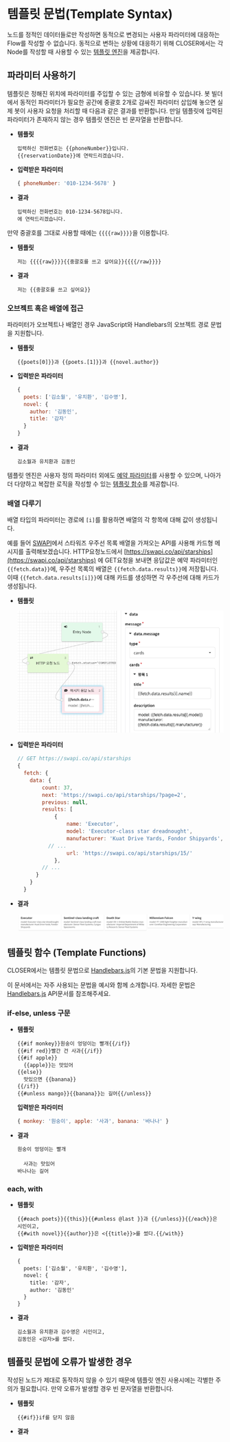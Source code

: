 # 템플릿 문법\(Template Syntax\)

노드를 정적인 데이터들로만 작성하면 동적으로 변경되는 사용자 파라미터에 대응하는 Flow를 작성할 수 없습니다. 동적으로 변하는 상황에 대응하기 위해 CLOSER에서는 각 Node를 작성할 때 사용할 수 있는 [템플릿 엔진](https://en.wikipedia.org/wiki/Template_processor)을 제공합니다.

## 파라미터 사용하기 <a id="use-parameter"></a>

템플릿은 정해진 위치에 파라미터를 주입할 수 있는 금형에 비유할 수 있습니다. 봇 빌더에서 동적인 파라미터가 필요한 공간에 중괄호 2개로 감싸진 파라미터 삽입해 놓으면 실제 봇이 사용자 요청을 처리할 때 다음과 같은 결과를 반환합니다. 만일 템플릿에 입력된 파라미터가 존재하지 않는 경우 템플릿 엔진은 빈 문자열을 반환합니다.

* **템플릿**

  ```text
  입력하신 전화번호는 {{phoneNumber}}입니다.
  {{reservationDate}}에 연락드리겠습니다.
  ```

* **입력받은 파라미터**

  ```javascript
  { phoneNumber: '010-1234-5678' }
  ```

* **결과**

  ```text
  입력하신 전화번호는 010-1234-5678입니다.
  에 연락드리겠습니다.
  ```

만약 중괄호를 그대로 사용할 때에는 `{{{{raw}}}}`을 이용합니다.

* **템플릿**

  ```text
  저는 {{{{raw}}}}{{중괄호를 쓰고 싶어요}}{{{{/raw}}}}
  ```

* **결과**

  ```text
  저는 {{중괄호를 쓰고 싶어요}}
  ```

### 오브젝트 혹은 배열에 접근 <a id="access-object-and-array"></a>

파라미터가 오브젝트나 배열인 경우 JavaScript와 Handlebars의 오브젝트 경로 문법을 지원합니다.

* **템플릿**

  ```text
  {{poets[0]}}과 {{poets.[1]}}과 {{novel.author}}
  ```

* **입력받은 파라미터**

  ```javascript
  {
    poets: ['김소월', '유치환', '김수영'],
    novel: {
      author: '김동인',
      title: '감자'
    }
  }
  ```

* **결과**

  ```text
  김소월과 유치환과 김동인
  ```

템플릿 엔진은 사용자 정의 파라미터 외에도 [예약 파라미터](parameter.md#reserved-parameters)를 사용할 수 있으며, 나아가 더 다양하고 복잡한 로직을 작성할 수 있는 [템플릿 함수](template-syntax.md#template-functions)를 제공합니다.

### 배열 다루기 <a id="array-to-cards"></a>

배열 타입의 파라미터는 경로에 `[i]`를 활용하면 배열의 각 항목에 대해 값이 생성됩니다.

예를 들어 [SWAPI](https://swapi.co/)에서 스타워즈 우주선 목록 배열을 가져오는 API를 사용해 카드형 메시지를 출력해보겠습니다. HTTP요청노드에서 [https://swapi.co/api/starships](https://swapi.co/api/starships) 에 GET요청을 보내면 응답값은 예약 파라미터인 `{{fetch.data}}`에, 우주선 목록의 배열은 `{{fetch.data.results}}`에 저장됩니다. 이때 `{{fetch.data.results[i]}}`에 대해 카드를 생성하면 각 우주선에 대해 카드가 생성됩니다.

* **템플릿**

  ![&#xBC30;&#xC5F4;&#xC744; &#xCE90;&#xB7EC;&#xC140; &#xBA54;&#xC2DC;&#xC9C0;&#xB85C; &#xBC14;&#xAFB8;&#xAE30; &#xD15C;&#xD50C;&#xB9BF;](../../.gitbook/assets/array-to-cards-template.png)

* **입력받은 파라미터**

  ```javascript
  // GET https://swapi.co/api/starships
  {
    fetch: {
      data: {
          count: 37,
          next: 'https://swapi.co/api/starships/?page=2',
          previous: null,
          results: [
              {
                  name: 'Executor',
                  model: 'Executor-class star dreadnought',
                  manufacturer: 'Kuat Drive Yards, Fondor Shipyards',
            // ...
                  url: 'https://swapi.co/api/starships/15/'
              },
          // ...
        }
      }
    }
  ```

* **결과**

  ![&#xBC30;&#xC5F4;&#xC744; &#xCE90;&#xB7EC;&#xC140; &#xBA54;&#xC2DC;&#xC9C0;&#xB85C; &#xBC14;&#xAFB8;&#xAE30; &#xACB0;&#xACFC;](../../.gitbook/assets/array-to-cards-result.png)

## 템플릿 함수 \(Template Functions\) <a id="template-functions"></a>

CLOSER에서는 템플릿 문법으로 [Handlebars.js](http://handlebarsjs.com/)의 기본 문법을 지원합니다.

이 문서에서는 자주 사용되는 문법을 예시와 함께 소개합니다. 자세한 문법은 [Handlebars.js](http://handlebarsjs.com/) API문서를 참조해주세요.

### if-else, unless 구문

* **템플릿**

  ```text
  {{#if monkey}}원숭이 엉덩이는 빨개{{/if}}
  {{#if red}}빨간 건 사과{{/if}}
  {{#if apple}}
    {{apple}}는 맛있어
  {{else}}
    맛있으면 {{banana}}
  {{/if}}
  {{#unless mango}}{{banana}}는 길어{{/unless}}
  ```

  **입력받은 파라미터**

  ```javascript
  { monkey: '원숭이', apple: '사과', banana: '바나나' }
  ```

* **결과**

  ```javascript
  원숭이 엉덩이는 빨개

    사과는 맛있어
  바나나는 길어
  ```

### each, with

* **템플릿**

  ```text
  {{#each poets}}{{this}}{{#unless @last }}과 {{/unless}}{{/each}}은 시인이고,
  {{#with novel}}{{author}}은 <{{title}}>를 썼다.{{/with}}
  ```

* **입력받은 파라미터**

  ```text
  {
    poets: ['김소월', '유치환', '김수영'],
    novel: {
      title: '감자',
      author: '김동인'
    }
  }
  ```

* **결과**

  ```text
  김소월과 유치환과 김수영은 시인이고,
  김동인은 <감자>를 썼다.
  ```

## 템플릿 문법에 오류가 발생한 경우 <a id="on-error"></a>

작성된 노드가 제대로 동작하지 않을 수 있기 때문에 템플릿 엔진 사용시에는 각별한 주의가 필요합니다. 만약 오류가 발생할 경우 빈 문자열을 반환합니다.

* **템플릿**

  ```text
  {{#if}}if를 닫지 않음
  ```

* **결과** 

  ```text

  ```

